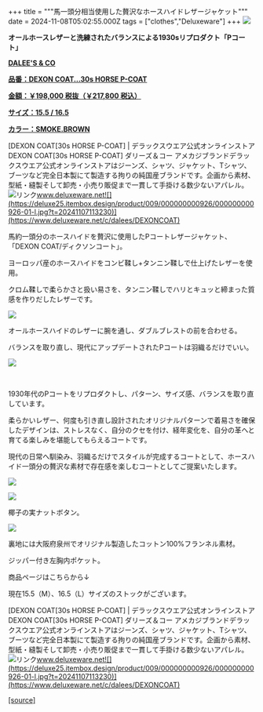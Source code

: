 +++
title = """馬一頭分相当使用した贅沢なホースハイドレザージャケット"""
date = 2024-11-08T05:02:55.000Z
tags = ["clothes","Deluxeware"]
+++
[![](https://stat.ameba.jp/user_images/20241108/11/deluxeware/87/f4/j/o0800120015507500818.jpg)](https://stat.ameba.jp/user_images/20241108/11/deluxeware/87/f4/j/o0800120015507500818.jpg)

**オールホースレザーと洗練されたバランスによる1930sリプロダクト「Pコート」**

**[DALEE'S & CO](https://www.deluxeware.net/c/dalees/DEXONCOAT)**

**[品番：DEXON COAT...30s HORSE P-COAT](https://www.deluxeware.net/c/dalees/DEXONCOAT)**

**[金額：￥198,000 税抜（￥217,800 税込）](https://www.deluxeware.net/c/dalees/DEXONCOAT)**

**[サイズ：15.5 / 16.5](https://www.deluxeware.net/c/dalees/DEXONCOAT)**

**[カラー：SMOKE.BROWN](https://www.deluxeware.net/c/dalees/DEXONCOAT)**

[DEXON COAT\[30s HORSE P-COAT\] | デラックスウエア公式オンラインストアDEXON COAT\[30s HORSE P-COAT\] ダリーズ＆コー アメカジブランドデラックスウエア公式オンラインストアはジーンズ、シャツ、ジャケット、Tシャツ、ブーツなど完全日本製にて製造する拘りの純国産ブランドです。企画から素材、型紙・縫製そして卸売・小売り販促まで一貫して手掛ける数少ないアパレル。![リンク](https://c.stat100.ameba.jp/ameblo/symbols/v3.20.0/svg/gray/editor_link.svg)www.deluxeware.net![](https://deluxe25.itembox.design/product/009/000000000926/000000000926-01-l.jpg?t=20241107113230)](https://www.deluxeware.net/c/dalees/DEXONCOAT)

馬約一頭分のホースハイドを贅沢に使用したPコートレザージャケット、「DEXON COAT/ディクソンコート」。

ヨーロッパ産のホースハイドをコンビ鞣し+タンニン鞣しで仕上げたレザーを使用。

クロム鞣しで柔らかさと扱い易さを、タンニン鞣しでハリとキュッと締まった質感を作りだしたレザーです。

[![](https://stat.ameba.jp/user_images/20241108/11/deluxeware/3c/a0/j/o0800120015507500775.jpg)](https://stat.ameba.jp/user_images/20241108/11/deluxeware/3c/a0/j/o0800120015507500775.jpg)

オールホースハイドのレザーに腕を通し、ダブルブレストの前を合わせる。

バランスを取り直し、現代にアップデートされたPコートは羽織るだけでいい。

[![](https://stat.ameba.jp/user_images/20241108/12/deluxeware/47/59/j/o0800115015507523171.jpg)](https://stat.ameba.jp/user_images/20241108/12/deluxeware/47/59/j/o0800115015507523171.jpg)

  
 

1930年代のPコートをリプロダクトし、パターン、サイズ感、バランスを取り直しています。

柔らかいレザー、何度も引き直し設計されたオリジナルパターンで着易さを確保したデザインは、ストレスなく、自分のクセを付け、経年変化を、自分の革へと育てる楽しみを堪能してもらえるコートです。

現代の日常へ馴染み、羽織るだけでスタイルが完成するコートとして、ホースハイド一頭分の贅沢な素材で存在感を楽しむコートとしてご提案いたします。

[![](https://stat.ameba.jp/user_images/20241108/11/deluxeware/3a/d7/j/o0800120015507500822.jpg)](https://stat.ameba.jp/user_images/20241108/11/deluxeware/3a/d7/j/o0800120015507500822.jpg)

[![](https://stat.ameba.jp/user_images/20241108/11/deluxeware/9e/ef/j/o0800120015507500828.jpg)](https://stat.ameba.jp/user_images/20241108/11/deluxeware/9e/ef/j/o0800120015507500828.jpg)

椰子の実ナットボタン。

[![](https://stat.ameba.jp/user_images/20241108/11/deluxeware/01/c0/j/o0800120015507500877.jpg)](https://stat.ameba.jp/user_images/20241108/11/deluxeware/01/c0/j/o0800120015507500877.jpg)

裏地には大阪府泉州でオリジナル製造したコットン100%フランネル素材。

ジッパー付き左胸内ポケット。

商品ページはこちらから↓

現在15.5（M）、16.5（L）サイズのストックがございます。

[DEXON COAT\[30s HORSE P-COAT\] | デラックスウエア公式オンラインストアDEXON COAT\[30s HORSE P-COAT\] ダリーズ＆コー アメカジブランドデラックスウエア公式オンラインストアはジーンズ、シャツ、ジャケット、Tシャツ、ブーツなど完全日本製にて製造する拘りの純国産ブランドです。企画から素材、型紙・縫製そして卸売・小売り販促まで一貫して手掛ける数少ないアパレル。![リンク](https://c.stat100.ameba.jp/ameblo/symbols/v3.20.0/svg/gray/editor_link.svg)www.deluxeware.net![](https://deluxe25.itembox.design/product/009/000000000926/000000000926-01-l.jpg?t=20241107113230)](https://www.deluxeware.net/c/dalees/DEXONCOAT)

[[source]](https://ameblo.jp/deluxeware/entry-12874252884.html)
